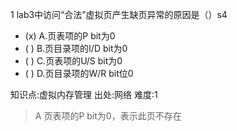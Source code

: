 1
lab3中访问“合法”虚拟页产生缺页异常的原因是（）s4
- (x) A.页表项的P bit为0
- ( ) B.页目录项的I/D bit为0
- ( ) C.页表项的U/S bit为0
- ( ) D.页目录项的W/R bit位0

知识点:虚拟内存管理
出处:网络
难度:1
> A 页表项的P bit为0，表示此页不存在
